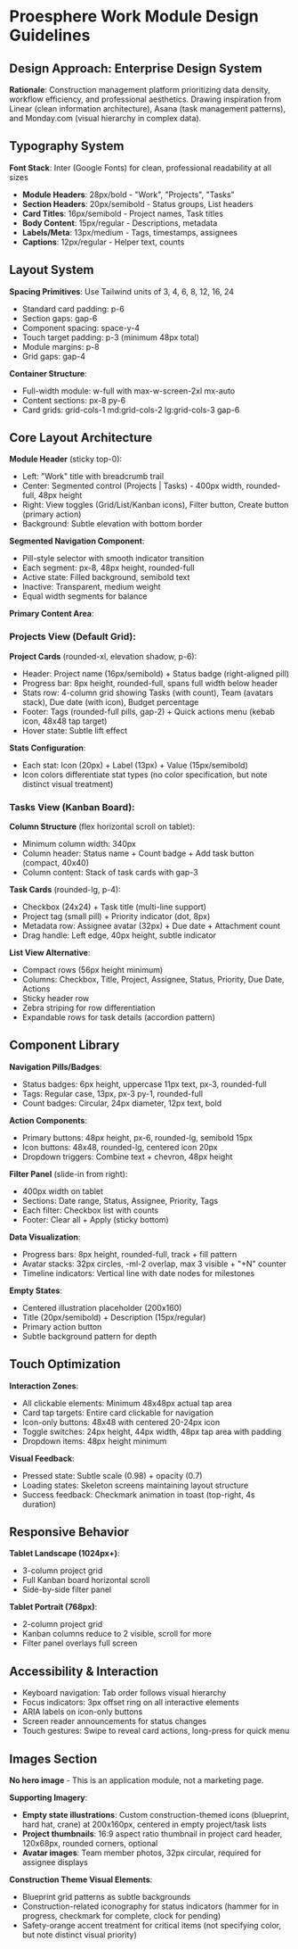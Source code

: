 # Proesphere Work Module Design Guidelines

## Design Approach: Enterprise Design System

**Rationale**: Construction management platform prioritizing data density, workflow efficiency, and professional aesthetics. Drawing inspiration from Linear (clean information architecture), Asana (task management patterns), and Monday.com (visual hierarchy in complex data).

## Typography System

**Font Stack**: Inter (Google Fonts) for clean, professional readability at all sizes
- **Module Headers**: 28px/bold - "Work", "Projects", "Tasks"
- **Section Headers**: 20px/semibold - Status groups, List headers
- **Card Titles**: 16px/semibold - Project names, Task titles
- **Body Content**: 15px/regular - Descriptions, metadata
- **Labels/Meta**: 13px/medium - Tags, timestamps, assignees
- **Captions**: 12px/regular - Helper text, counts

## Layout System

**Spacing Primitives**: Use Tailwind units of 3, 4, 6, 8, 12, 16, 24
- Standard card padding: p-6
- Section gaps: gap-6
- Component spacing: space-y-4
- Touch target padding: p-3 (minimum 48px total)
- Module margins: p-8
- Grid gaps: gap-4

**Container Structure**: 
- Full-width module: w-full with max-w-screen-2xl mx-auto
- Content sections: px-8 py-6
- Card grids: grid-cols-1 md:grid-cols-2 lg:grid-cols-3 gap-6

## Core Layout Architecture

**Module Header** (sticky top-0):
- Left: "Work" title with breadcrumb trail
- Center: Segmented control (Projects | Tasks) - 400px width, rounded-full, 48px height
- Right: View toggles (Grid/List/Kanban icons), Filter button, Create button (primary action)
- Background: Subtle elevation with bottom border

**Segmented Navigation Component**:
- Pill-style selector with smooth indicator transition
- Each segment: px-8, 48px height, rounded-full
- Active state: Filled background, semibold text
- Inactive: Transparent, medium weight
- Equal width segments for balance

**Primary Content Area**:

### Projects View (Default Grid):
**Project Cards** (rounded-xl, elevation shadow, p-6):
- Header: Project name (16px/semibold) + Status badge (right-aligned pill)
- Progress bar: 8px height, rounded-full, spans full width below header
- Stats row: 4-column grid showing Tasks (with count), Team (avatars stack), Due date (with icon), Budget percentage
- Footer: Tags (rounded-full pills, gap-2) + Quick actions menu (kebab icon, 48x48 tap target)
- Hover state: Subtle lift effect

**Stats Configuration**:
- Each stat: Icon (20px) + Label (13px) + Value (15px/semibold)
- Icon colors differentiate stat types (no color specification, but note distinct visual treatment)

### Tasks View (Kanban Board):
**Column Structure** (flex horizontal scroll on tablet):
- Minimum column width: 340px
- Column header: Status name + Count badge + Add task button (compact, 40x40)
- Column content: Stack of task cards with gap-3

**Task Cards** (rounded-lg, p-4):
- Checkbox (24x24) + Task title (multi-line support)
- Project tag (small pill) + Priority indicator (dot, 8px)
- Metadata row: Assignee avatar (32px) + Due date + Attachment count
- Drag handle: Left edge, 40px height, subtle indicator

**List View Alternative**:
- Compact rows (56px height minimum)
- Columns: Checkbox, Title, Project, Assignee, Status, Priority, Due Date, Actions
- Sticky header row
- Zebra striping for row differentiation
- Expandable rows for task details (accordion pattern)

## Component Library

**Navigation Pills/Badges**:
- Status badges: 6px height, uppercase 11px text, px-3, rounded-full
- Tags: Regular case, 13px, px-3 py-1, rounded-full
- Count badges: Circular, 24px diameter, 12px text, bold

**Action Components**:
- Primary buttons: 48px height, px-6, rounded-lg, semibold 15px
- Icon buttons: 48x48, rounded-lg, centered icon 20px
- Dropdown triggers: Combine text + chevron, 48px height

**Filter Panel** (slide-in from right):
- 400px width on tablet
- Sections: Date range, Status, Assignee, Priority, Tags
- Each filter: Checkbox list with counts
- Footer: Clear all + Apply (sticky bottom)

**Data Visualization**:
- Progress bars: 8px height, rounded-full, track + fill pattern
- Avatar stacks: 32px circles, -ml-2 overlap, max 3 visible + "+N" counter
- Timeline indicators: Vertical line with date nodes for milestones

**Empty States**:
- Centered illustration placeholder (200x160)
- Title (20px/semibold) + Description (15px/regular)
- Primary action button
- Subtle background pattern for depth

## Touch Optimization

**Interaction Zones**:
- All clickable elements: Minimum 48x48px actual tap area
- Card tap targets: Entire card clickable for navigation
- Icon-only buttons: 48x48 with centered 20-24px icon
- Toggle switches: 24px height, 44px width, 48px tap area with padding
- Dropdown items: 48px height minimum

**Visual Feedback**:
- Pressed state: Subtle scale (0.98) + opacity (0.7)
- Loading states: Skeleton screens maintaining layout structure
- Success feedback: Checkmark animation in toast (top-right, 4s duration)

## Responsive Behavior

**Tablet Landscape (1024px+)**:
- 3-column project grid
- Full Kanban board horizontal scroll
- Side-by-side filter panel

**Tablet Portrait (768px)**:
- 2-column project grid
- Kanban columns reduce to 2 visible, scroll for more
- Filter panel overlays full screen

## Accessibility & Interaction

- Keyboard navigation: Tab order follows visual hierarchy
- Focus indicators: 3px offset ring on all interactive elements
- ARIA labels on icon-only buttons
- Screen reader announcements for status changes
- Touch gestures: Swipe to reveal card actions, long-press for quick menu

## Images Section

**No hero image** - This is an application module, not a marketing page.

**Supporting Imagery**:
- **Empty state illustrations**: Custom construction-themed icons (blueprint, hard hat, crane) at 200x160px, centered in empty project/task lists
- **Project thumbnails**: 16:9 aspect ratio thumbnail in project card header, 120x68px, rounded corners, optional
- **Avatar images**: Team member photos, 32px circular, required for assignee displays

**Construction Theme Visual Elements**:
- Blueprint grid patterns as subtle backgrounds
- Construction-related iconography for status indicators (hammer for in progress, checkmark for complete, clock for pending)
- Safety-orange accent treatment for critical items (not specifying color, but note distinct visual priority)